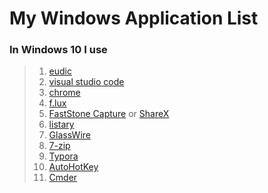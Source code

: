 # My Windows Application List

### In Windows 10 I use

> 1. [eudic]()
> 2. [visual studio code]()
> 3. [chrome]()
> 4. [f.lux]()
> 5. [FastStone Capture]() or [ShareX]()
> 6. [listary]()
> 7. [GlassWire]()
> 8. [7-zip]()
> 9. [Typora](https://typora.io/)
> 10. [AutoHotKey](https://www.autohotkey.com/)
> 11. [Cmder](http://cmder.net/)
